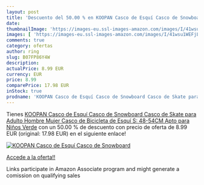 ```yaml
---
layout: post
title: 'Descuento del 50.00 % en KOOPAN Casco de Esquí Casco de Snowboard'
date: 
thumbnailImage: 'https://images-eu.ssl-images-amazon.com/images/I/41wsu1WEFjL._SL200_.jpg'
images: [ 'https://images-eu.ssl-images-amazon.com/images/I/41wsu1WEFjL._SL200_.jpg' ]
comments: true
category: ofertas
author: ring
slug: B07FP86Y4W
description:
actualPrice: 8.99 EUR
currency: EUR
price: 8.99
comparePrice: 17.98 EUR
inStock: true
prodname: 'KOOPAN Casco de Esquí Casco de Snowboard Casco de Skate para Adulto Hombre Mujer Casco de Bicicleta de Esquí S: 48-54CM  Apto para Niños  Verde'
---
```


Tienes [KOOPAN Casco de Esquí Casco de Snowboard Casco de Skate para Adulto Hombre Mujer Casco de Bicicleta de Esquí S: 48-54CM  Apto para Niños  Verde](https://www.amazon.es/dp/B07FP86Y4W/?tag=tolees-21) con un 50.00 % de descuento con precio de oferta de 8.99 EUR (original: 17.98 EUR) en el siguiente enlace!

[![KOOPAN Casco de Esquí Casco de Snowboard](https://images-eu.ssl-images-amazon.com/images/I/41wsu1WEFjL._SL200_.jpg)](https://www.amazon.es/dp/B07FP86Y4W/?tag=tolees-21)

[Accede a la oferta!!](https://www.amazon.es/dp/B07FP86Y4W/?tag=tolees-21)

Links participate in Amazon Associate program and might generate a comission on qualifying sales


